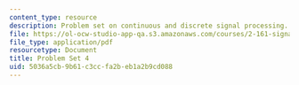 ```yaml
---
content_type: resource
description: Problem set on continuous and discrete signal processing.
file: https://ol-ocw-studio-app-qa.s3.amazonaws.com/courses/2-161-signal-processing-continuous-and-discrete-fall-2008/5036a5cb9b61c3ccfa2beb1a2b9cd088_ps4.pdf
file_type: application/pdf
resourcetype: Document
title: Problem Set 4
uid: 5036a5cb-9b61-c3cc-fa2b-eb1a2b9cd088
---
```

